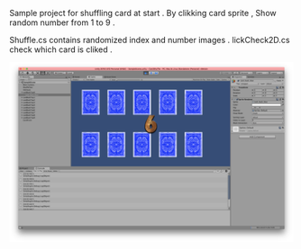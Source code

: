 Sample project for shuffling card at start .
By clikking card sprite , Show random number from 1 to 9 .

Shuffle.cs contains randomized index and number images .
lickCheck2D.cs check which card is cliked . 

![screenshot](./card_shuffle.png)